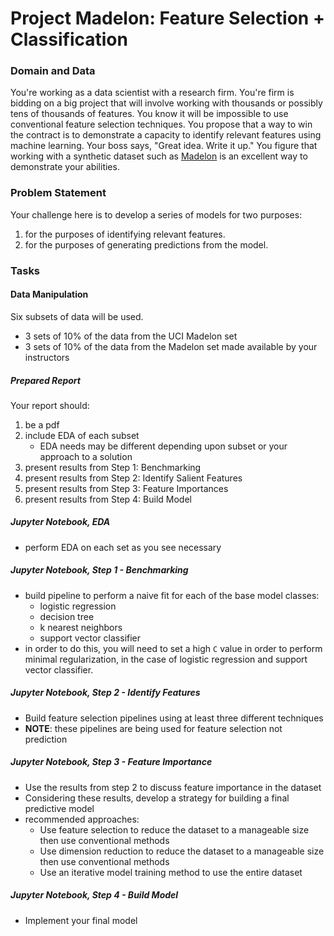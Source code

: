 # Project Madelon: Feature Selection + Classification

### Domain and Data

You're working as a data scientist with a research firm. You're firm is bidding on a big project that will involve working with thousands or possibly tens of thousands of features. You know it will be impossible to use conventional feature selection techniques. You propose that a way to win the contract is to demonstrate a capacity to identify relevant features using machine learning. Your boss says, "Great idea. Write it up." You figure that working with a synthetic dataset such as [Madelon](https://archive.ics.uci.edu/ml/datasets/Madelon) is an excellent way to demonstrate your abilities. 

### Problem Statement

Your challenge here is to develop a series of models for two purposes:

1. for the purposes of identifying relevant features. 
2. for the purposes of generating predictions from the model. 

### Tasks

#### Data Manipulation

Six subsets of data will be used.  

- 3 sets of 10% of the data from the UCI Madelon set
- 3 sets of 10% of the data from the Madelon set made available by your instructors

##### Prepared Report

Your report should:

1. be a pdf
2. include EDA of each subset 
   - EDA needs may be different depending upon subset or your approach to a solution
3. present results from Step 1: Benchmarking
4. present results from Step 2: Identify Salient Features
5. present results from Step 3: Feature Importances
6. present results from Step 4: Build Model

##### Jupyter Notebook, EDA 

- perform EDA on each set as you see necessary

##### Jupyter Notebook, Step 1 - Benchmarking
- build pipeline to perform a naive fit for each of the base model classes:
	- logistic regression
	- decision tree
	- k nearest neighbors
	- support vector classifier
- in order to do this, you will need to set a high `C` value in order to perform minimal regularization, in the case of logistic regression and support vector classifier.

##### Jupyter Notebook, Step 2 - Identify Features
- Build feature selection pipelines using at least three different techniques
- **NOTE**: these pipelines are being used for feature selection not prediction

##### Jupyter Notebook, Step 3 - Feature Importance
- Use the results from step 2 to discuss feature importance in the dataset
- Considering these results, develop a strategy for building a final predictive model
- recommended approaches:
    - Use feature selection to reduce the dataset to a manageable size then use conventional methods
    - Use dimension reduction to reduce the dataset to a manageable size then use conventional methods
    - Use an iterative model training method to use the entire dataset
   
##### Jupyter Notebook, Step 4 - Build Model
- Implement your final model
